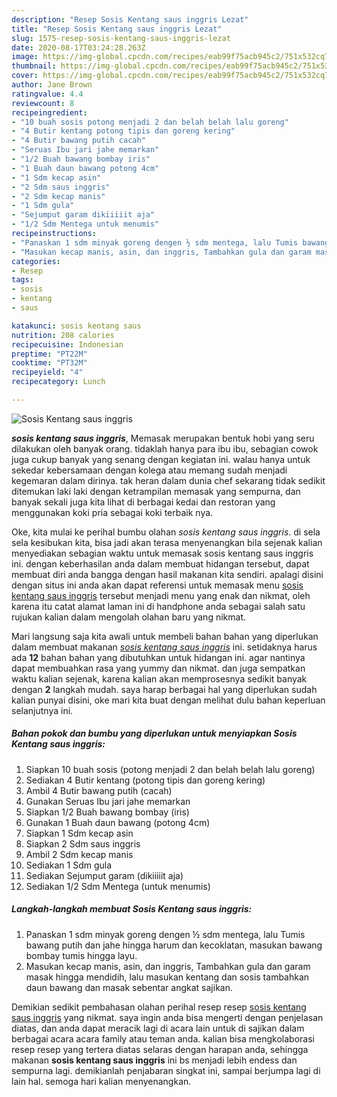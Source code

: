 ```yaml
---
description: "Resep Sosis Kentang saus inggris Lezat"
title: "Resep Sosis Kentang saus inggris Lezat"
slug: 1575-resep-sosis-kentang-saus-inggris-lezat
date: 2020-08-17T03:24:28.263Z
image: https://img-global.cpcdn.com/recipes/eab99f75acb945c2/751x532cq70/sosis-kentang-saus-inggris-foto-resep-utama.jpg
thumbnail: https://img-global.cpcdn.com/recipes/eab99f75acb945c2/751x532cq70/sosis-kentang-saus-inggris-foto-resep-utama.jpg
cover: https://img-global.cpcdn.com/recipes/eab99f75acb945c2/751x532cq70/sosis-kentang-saus-inggris-foto-resep-utama.jpg
author: Jane Brown
ratingvalue: 4.4
reviewcount: 8
recipeingredient:
- "10 buah sosis potong menjadi 2 dan belah belah lalu goreng"
- "4 Butir kentang potong tipis dan goreng kering"
- "4 Butir bawang putih cacah"
- "Seruas Ibu jari jahe memarkan"
- "1/2 Buah bawang bombay iris"
- "1 Buah daun bawang potong 4cm"
- "1 Sdm kecap asin"
- "2 Sdm saus inggris"
- "2 Sdm kecap manis"
- "1 Sdm gula"
- "Sejumput garam dikiiiiit aja"
- "1/2 Sdm Mentega untuk menumis"
recipeinstructions:
- "Panaskan 1 sdm minyak goreng dengen ½ sdm mentega, lalu Tumis bawang putih dan jahe hingga harum dan kecoklatan, masukan bawang bombay tumis hingga layu."
- "Masukan kecap manis, asin, dan inggris, Tambahkan gula dan garam masak hingga mendidih, lalu masukan kentang dan sosis tambahkan daun bawang dan masak sebentar angkat sajikan."
categories:
- Resep
tags:
- sosis
- kentang
- saus

katakunci: sosis kentang saus 
nutrition: 208 calories
recipecuisine: Indonesian
preptime: "PT22M"
cooktime: "PT32M"
recipeyield: "4"
recipecategory: Lunch

---
```



![Sosis Kentang saus inggris](https://img-global.cpcdn.com/recipes/eab99f75acb945c2/751x532cq70/sosis-kentang-saus-inggris-foto-resep-utama.jpg)

<b><i>sosis kentang saus inggris</i></b>, Memasak merupakan bentuk hobi yang seru dilakukan oleh banyak orang. tidaklah hanya para ibu ibu, sebagian cowok juga cukup banyak yang senang dengan kegiatan ini. walau hanya untuk sekedar kebersamaan dengan kolega atau memang sudah menjadi kegemaran dalam dirinya. tak heran dalam dunia chef sekarang tidak sedikit ditemukan laki laki dengan ketrampilan memasak yang sempurna, dan banyak sekali juga kita lihat di berbagai kedai dan restoran yang menggunakan koki pria sebagai koki terbaik nya.

Oke, kita mulai ke perihal bumbu olahan <i>sosis kentang saus inggris</i>. di sela sela kesibukan kita, bisa jadi akan terasa menyenangkan bila sejenak kalian menyediakan sebagian waktu untuk memasak sosis kentang saus inggris ini. dengan keberhasilan anda dalam membuat hidangan tersebut, dapat membuat diri anda bangga dengan hasil makanan kita sendiri. apalagi disini dengan situs ini anda akan dapat referensi untuk memasak menu <u>sosis kentang saus inggris</u> tersebut menjadi menu yang enak dan nikmat, oleh karena itu catat alamat laman ini di handphone anda sebagai salah satu rujukan kalian dalam mengolah olahan baru yang nikmat.




Mari langsung saja kita awali untuk membeli bahan bahan yang diperlukan dalam membuat makanan <u><i>sosis kentang saus inggris</i></u> ini. setidaknya harus ada <b>12</b> bahan bahan yang dibutuhkan untuk hidangan ini. agar nantinya dapat membuahkan rasa yang yummy dan nikmat. dan juga sempatkan waktu kalian sejenak, karena kalian akan memprosesnya sedikit banyak dengan <b>2</b> langkah mudah. saya harap berbagai hal yang diperlukan sudah kalian punyai disini, oke mari kita buat dengan melihat dulu bahan keperluan selanjutnya ini.

<!--inarticleads1-->

##### Bahan pokok dan bumbu yang diperlukan untuk menyiapkan Sosis Kentang saus inggris:

1. Siapkan 10 buah sosis (potong menjadi 2 dan belah belah lalu goreng)
1. Sediakan 4 Butir kentang (potong tipis dan goreng kering)
1. Ambil 4 Butir bawang putih (cacah)
1. Gunakan Seruas Ibu jari jahe memarkan
1. Siapkan 1/2 Buah bawang bombay (iris)
1. Gunakan 1 Buah daun bawang (potong 4cm)
1. Siapkan 1 Sdm kecap asin
1. Siapkan 2 Sdm saus inggris
1. Ambil 2 Sdm kecap manis
1. Sediakan 1 Sdm gula
1. Sediakan Sejumput garam (dikiiiiit aja)
1. Sediakan 1/2 Sdm Mentega (untuk menumis)




<!--inarticleads2-->

##### Langkah-langkah membuat Sosis Kentang saus inggris:

1. Panaskan 1 sdm minyak goreng dengen ½ sdm mentega, lalu Tumis bawang putih dan jahe hingga harum dan kecoklatan, masukan bawang bombay tumis hingga layu.
1. Masukan kecap manis, asin, dan inggris, Tambahkan gula dan garam masak hingga mendidih, lalu masukan kentang dan sosis tambahkan daun bawang dan masak sebentar angkat sajikan.




Demikian sedikit pembahasan olahan perihal resep resep <u>sosis kentang saus inggris</u> yang nikmat. saya ingin anda bisa mengerti dengan penjelasan diatas, dan anda dapat meracik lagi di acara lain untuk di sajikan dalam berbagai acara acara family atau teman anda. kalian bisa mengkolaborasi resep resep yang tertera diatas selaras dengan harapan anda, sehingga makanan <b>sosis kentang saus inggris</b> ini bs menjadi lebih endess dan sempurna lagi. demikianlah penjabaran singkat ini, sampai berjumpa lagi di lain hal. semoga hari kalian menyenangkan.
